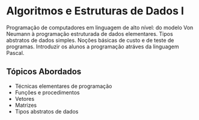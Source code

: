 # Algoritmos e Estruturas de Dados I
Programação de computadores em linguagem de alto nível: do modelo Von Neumann à programação estruturada de dados elementares. Tipos abstratos de dados simples. Noções básicas de custo e de teste de programas. Introduzir os alunos a programação atráves da linguagem Pascal.

## Tópicos Abordados
- Técnicas elementares de programação
- Funções e procedimentos
- Vetores
- Matrizes
- Tipos abstratos de dados
